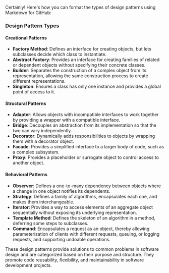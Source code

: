 Certainly! Here's how you can format the types of design patterns using Markdown for GitHub:

### Design Pattern Types

#### Creational Patterns
- **Factory Method**: Defines an interface for creating objects, but lets subclasses decide which class to instantiate.
- **Abstract Factory**: Provides an interface for creating families of related or dependent objects without specifying their concrete classes.
- **Builder**: Separates the construction of a complex object from its representation, allowing the same construction process to create different representations.
- **Singleton**: Ensures a class has only one instance and provides a global point of access to it.

#### Structural Patterns
- **Adapter**: Allows objects with incompatible interfaces to work together by providing a wrapper with a compatible interface.
- **Bridge**: Decouples an abstraction from its implementation so that the two can vary independently.
- **Decorator**: Dynamically adds responsibilities to objects by wrapping them with a decorator object.
- **Facade**: Provides a simplified interface to a larger body of code, such as a complex subsystem.
- **Proxy**: Provides a placeholder or surrogate object to control access to another object.

#### Behavioral Patterns
- **Observer**: Defines a one-to-many dependency between objects where a change in one object notifies its dependents.
- **Strategy**: Defines a family of algorithms, encapsulates each one, and makes them interchangeable.
- **Iterator**: Provides a way to access elements of an aggregate object sequentially without exposing its underlying representation.
- **Template Method**: Defines the skeleton of an algorithm in a method, deferring some steps to subclasses.
- **Command**: Encapsulates a request as an object, thereby allowing parameterization of clients with different requests, queuing, or logging requests, and supporting undoable operations.

These design patterns provide solutions to common problems in software design and are categorized based on their purpose and structure. They promote code reusability, flexibility, and maintainability in software development projects.
